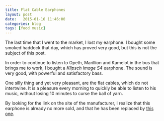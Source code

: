 ```yaml
---
title: Flat Cable Earphones
layout: post
date:   2015-01-16 11:46:00
categories: blog
tags: [food music]
---
```


The last time that I went to the market,
I lost my earphone.
I bought some smoked haddock that day,
which has proved very good,
but this is not the subject of this post.

In order to continue to listen to Opeth, Marillion and Kamelot
in the bus that brings me to work,
I bought a *Klipsch Image S4* earphone.
The sound is very good, with powerful and satisfactory bass.

One silly thing and yet very pleasant,
are the flat cables, which do not intertwine.
It is a pleasure every morning
to quickly be able to listen to his music,
without losing 10 minutes to curse the ball of yarn.

By looking for the link on the site of the manufacturer,
I realize that this earphone is already no more sold,
and that he has been replaced by [this one].

[this one]: http://www.klipsch.com/R6i
